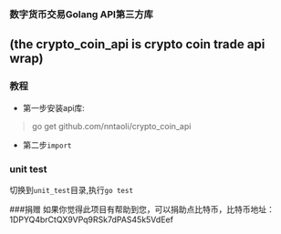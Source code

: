 ### 数字货币交易Golang API第三方库   
(the crypto_coin_api is crypto coin trade api wrap)   
-----------------

### 教程
* 第一步安装api库:  
> go get github.com/nntaoli/crypto_coin_api 
* 第二步`import`

### unit test
切换到`unit_test`目录,执行`go test`

###捐赠
如果你觉得此项目有帮助到您，可以捐助点比特币，比特币地址：1DPYQ4brCtQX9VPq9RSk7dPAS45k5VdEef
